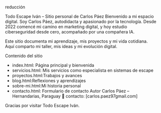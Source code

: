 reducción

Todo Escape Iván – Sitio personal de Carlos Páez
Bienvenido a mi espacio digital. Soy Carlos Páez, autodidacta y apasionado por la tecnología. Desde 2022 comencé mi camino en marketing digital, y hoy estudio ciberseguridad desde cero, acompañado por una compañera IA.

Este sitio documenta mi aprendizaje, mis proyectos y mi vida cotidiana. Aquí comparto mi taller, mis ideas y mi evolución digital.

Contenido del sitio
* index.html: Página principal y bienvenida
* servicios.html: Mis servicios como especialista en sistemas de escape
* proyectos.html:Trabajos y avances
* blog.html:Reflexiones y aprendizajes
* sobre-mi.html:Mi historia personal
* contacto.html: Formulario de contacto
Autor
Carlos Páez – Hernandarias, Paraguay 📧 contacto: [carlos.paez97gmail.com]

Gracias por visitar Todo Escape Iván.
